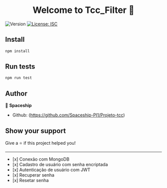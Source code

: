 <h1 align="center">Welcome to Tcc_Filter 👋</h1>
<p>
  <img alt="Version" src="https://img.shields.io/badge/version-1.0.0-blue.svg?cacheSeconds=2592000" />
  <a href="#" target="_blank">
    <img alt="License: ISC" src="https://img.shields.io/badge/License-ISC-yellow.svg" />
  </a>
</p>

## Install

```sh
npm install
```

## Run tests

```sh
npm run test
```

## Author

👤 **Spaceship**

* Github: (https://github.com/Spaceship-PI1/Projeto-tcc)

## Show your support

Give a ⭐️ if this project helped you!

***

<ul> 
  <li>[x] Conexão com MongoDB</li>
  <li>[x] Cadastro de usuário com senha encriptada</li>
  <li>[x] Autenticação de usuário com JWT</li>
  <li>[x] Recuperar senha</li>
  <li>[x] Resetar senha</li>
</ul>
